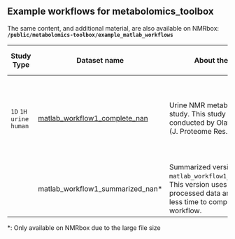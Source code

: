 ## Example workflows for metabolomics_toolbox
The same content, and additional material, are also available on NMRbox:
**`/public/metabolomics-toolbox/example_matlab_workflows`**

|Study Type|Dataset name|About the Study|This Dataset Contains|This Workflow Uses|
|-|-|-|-|-|
| `1D` `1H` `urine` `human`|[matlab_workflow1_complete_nan](https://github.com/edisonomics/metabolomics_toolbox/tree/master/examples/1D_serum/matlab_workflow1_complete_nan)|Urine NMR metabolomics study. This study was originally conducted by Olatomiwa Bifarin (J. Proteome Res., 2021)|[Spectra](https://github.com/edisonomics/metabolomics_toolbox/tree/master/examples/1D_serum/matlab_workflow1_complete_nan/data/spectra) [Workflow](https://github.com/edisonomics/metabolomics_toolbox/blob/master/examples/1D_serum/matlab_workflow1_complete_nan/scripts/matlab_workflow1_complete_nan.m)|`Load1D` `Setup1D` `displaypeak1D` `ref_spectra` `remove_region` `guide_align1D` `normcheck` `normalize` `varcheck` `scale` `nipalsPCA` `VisScores`|
||matlab_workflow1_summarized_nan*|Summarized version of `matlab_workflow1_complete_nan`. This version uses pre-processed data and requires less time to complete the workflow.|||

*: Only available on NMRbox due to the large file size
